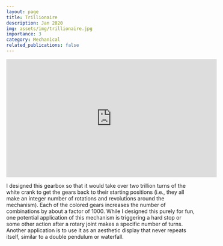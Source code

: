 ```yaml
---
layout: page
title: Trillionaire
description: Jan 2020
img: assets/img/trillionaire.jpg
importance: 3
category: Mechanical
related_publications: false
---
```



<div class="embed-responsive embed-responsive-16by9 mb-3">
    <iframe width="560" height="315" src="https://www.youtube.com/embed/nj6SzgzH5fg?si=FFn2QFLOQeJz3XDz" title="YouTube video player" frameborder="0" allow="accelerometer; autoplay; clipboard-write; encrypted-media; gyroscope; picture-in-picture; web-share" referrerpolicy="strict-origin-when-cross-origin" allowfullscreen></iframe>
</div>

I designed this gearbox so that it would take over two trillion turns of the white crank to get the gears back to their starting positions (i.e., they all make an integer number of rotations and revolutions around the mechanism). Each of the colored gears increases the number of combinations by about a factor of 1000. While I designed this purely for fun, one potential application of this mechanism is triggering a hard stop or some other action after a rotary joint makes a specific number of turns. Another application is to use it as an aesthetic display that never repeats itself, similar to a double pendulum or waterfall.

